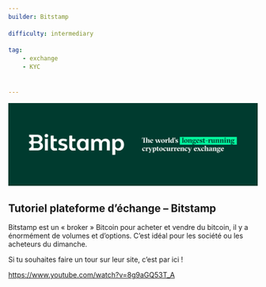 ```yaml
---
builder: Bitstamp

difficulty: intermediary 

tag: 
    - exchange
    - KYC
    
    
---
```

 ![cover](assets/0.png)
## Tutoriel plateforme d’échange – Bitstamp

Bitstamp est un « broker » Bitcoin pour acheter et vendre du bitcoin, il y a énormément de volumes et d’options. C’est idéal pour les société ou les acheteurs du dimanche.

Si tu souhaites faire un tour sur leur site, c’est par ici !

https://www.youtube.com/watch?v=8g9aGQ53T_A